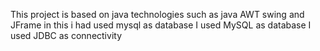 This project is based on java technologies such as java AWT swing and JFrame
in this i had used mysql as database
I used MySQL as database
I used JDBC as connectivity 
